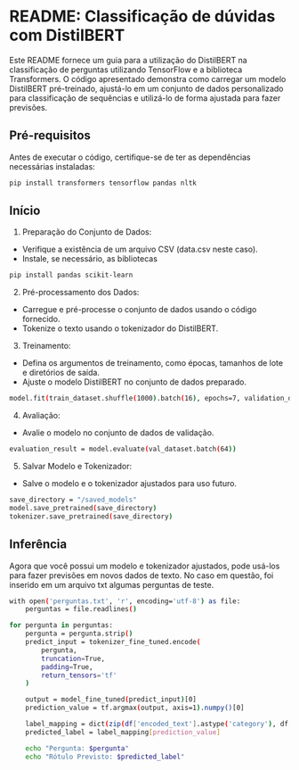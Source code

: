 # README: Classificação de dúvidas com DistilBERT

Este README fornece um guia para a utilização do DistilBERT na classificação de perguntas utilizando TensorFlow e a biblioteca Transformers. O código apresentado demonstra como carregar um modelo DistilBERT pré-treinado, ajustá-lo em um conjunto de dados personalizado para classificação de sequências e utilizá-lo de forma ajustada para fazer previsões.

## Pré-requisitos

Antes de executar o código, certifique-se de ter as dependências necessárias instaladas:

```bash
pip install transformers tensorflow pandas nltk
```

## Início
1. Preparação do Conjunto de Dados:
- Verifique a existência de um arquivo CSV (data.csv neste caso).
- Instale, se necessário, as bibliotecas
```bash
pip install pandas scikit-learn
```
2. Pré-processamento dos Dados:
- Carregue e pré-processe o conjunto de dados usando o código fornecido.
- Tokenize o texto usando o tokenizador do DistilBERT.
3. Treinamento:
- Defina os argumentos de treinamento, como épocas, tamanhos de lote e diretórios de saída.
- Ajuste o modelo DistilBERT no conjunto de dados preparado.
```bash
model.fit(train_dataset.shuffle(1000).batch(16), epochs=7, validation_data=val_dataset.batch(64))
```
4. Avaliação:
- Avalie o modelo no conjunto de dados de validação.
```bash
evaluation_result = model.evaluate(val_dataset.batch(64))
```
5. Salvar Modelo e Tokenizador:
- Salve o modelo e o tokenizador ajustados para uso futuro.
```bash
save_directory = "/saved_models" 
model.save_pretrained(save_directory)
tokenizer.save_pretrained(save_directory)
```
## Inferência
Agora que você possui um modelo e tokenizador ajustados, pode usá-los para fazer previsões em novos dados de texto. No caso em questão, foi inserido em um arquivo txt algumas perguntas de teste.

```bash
with open('perguntas.txt', 'r', encoding='utf-8') as file:
    perguntas = file.readlines()

for pergunta in perguntas:
    pergunta = pergunta.strip()  
    predict_input = tokenizer_fine_tuned.encode(
        pergunta,
        truncation=True,
        padding=True,
        return_tensors='tf'
    )

    output = model_fine_tuned(predict_input)[0]
    prediction_value = tf.argmax(output, axis=1).numpy()[0]

    label_mapping = dict(zip(df['encoded_text'].astype('category'), df['label']))
    predicted_label = label_mapping[prediction_value]

    echo "Pergunta: $pergunta"
    echo "Rótulo Previsto: $predicted_label"
```

